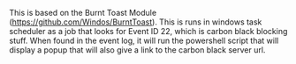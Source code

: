 This is based on the Burnt Toast Module (https://github.com/Windos/BurntToast). This is runs in windows task scheduler as a job that looks for Event ID 22, which is carbon black blocking stuff. When found in the event log, it will run the powershell script that will display a popup that will also give a link to the carbon black server url.